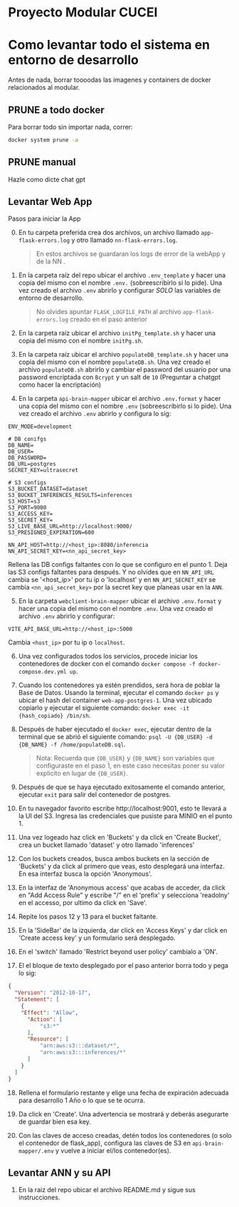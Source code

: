 # Proyecto Modular CUCEI

# Como levantar todo el sistema en entorno de desarrollo
Antes de nada, borrar toooodas las imagenes y containers de docker relacionados al modular.

## PRUNE a todo docker
Para borrar todo sin importar nada, correr: 
```sh
docker system prune -a
```

## PRUNE manual
Hazle como dicte chat gpt

## Levantar Web App
Pasos para iniciar la App

0. En tu carpeta preferida crea dos archivos, un archivo llamado `app-flask-errors.log` y otro llamado `nn-flask-errors.log`.
    > En estos archivos se guardaran los logs de error de la webApp y de la NN .

1. En la carpeta raíz del repo ubicar el archivo `.env_template` y hacer una copia del mismo con el nombre `.env.` (sobreescribirlo si lo pide). Una vez creado el archivo `.env` abrirlo y configurar *SOLO* las variables de entorno de desarrollo.
    > No olvides apuntar `FLASK_LOGFILE_PATH` al archivo `app-flask-errors.log` creado en el paso anterior

2. En la carpeta raíz ubicar el archivo `initPg_template.sh` y hacer una copia del mismo con el nombre `initPg.sh`.

3. En la carpeta raíz ubicar el archivo `populateDB_template.sh` y hacer una copia del mismo con el nombre `populateDB.sh`. Una vez creado el archivo `populateDB.sh` abrirlo y cambiar el password del usuario por una password encriptada con `Bcrypt` y un salt de `10` (Preguntar a chatgpt como hacer la encriptación)

4. En la carpeta `api-brain-mapper` ubicar el archivo `.env.format` y hacer una copia del mismo con el nombre `.env` (sobreescribirlo si lo pide). Una vez creado el archivo `.env` abrirlo y configura lo sig:
```env
ENV_MODE=development

# DB conifgs
DB_NAME=
DB_USER=
DB_PASSWORD=
DB_URL=postgres
SECRET_KEY=ultrasecret

# S3 configs
S3_BUCKET_DATASET=dataset
S3_BUCKET_INFERENCES_RESULTS=inferences
S3_HOST=s3
S3_PORT=9000
S3_ACCESS_KEY=
S3_SECRET_KEY=
S3_LIVE_BASE_URL=http://localhost:9000/
S3_PRESIGNED_EXPIRATION=600

NN_API_HOST=http://<host_ip>:8080/inferencia
NN_API_SECRET_KEY=<nn_api_secret_key>
``` 

Rellena las DB configs faltantes con lo que se configuro en el punto 1. Deja las S3 configs faltantes para después. Y no olvides que en `NN_API_URL` cambia se '<host_ip>' por tu ip o 'localhost' y en `NN_API_SECRET_KEY` se cambia `<nn_api_secret_key>` por la secret key que planeas usar en la `ANN`.

5. En la carpeta `webclient-brain-mapper` ubicar el archivo `.env.format` y hacer una copia del mismo con el nombre `.env`. Una vez creado el archivo `.env` abrirlo y configurar:
```env
VITE_API_BASE_URL=http://<host_ip>:5000
```
Cambia `<host_ip>` por tu ip o `localhost`.


6. Una vez configurados todos los servicios, procede iniciar los contenedores de docker con el comando `docker compose -f docker-compose.dev.yml up`.

7. Cuando los contenedores ya estén prendidos, será hora de poblar la Base de Datos. Usando la terminal, ejecutar el comando `docker ps` y ubicar el hash del container `web-app-postgres-1`. Una vez ubicado copiarlo y ejecutar el siguiente comando: `docker exec -it {hash_copiado} /bin/sh`.

8. Después de haber ejecutado el `docker exec`, ejecutar dentro de la terminal que se abrió el siguiente comando: `psql -U {DB_USER} -d {DB_NAME} -f /home/populateDB.sql`.
    > Nota: Recuerda que `{DB_USER}` y `{DB_NAME}` son variables que configuraste en el paso 1, en este caso necesitas poner su valor explicito en lugar de `{DB_USER}`.

9. Después de que se haya ejecutado exitosamente el comando anterior, ejecutar `exit` para salir del contenedor de postgres.

10. En tu navegador favorito escribe http://localhost:9001, esto te llevará a la UI del S3. Ingresa las credenciales que pusiste para MINIO en el punto 1.

11. Una vez logeado haz click en 'Buckets' y da click en 'Create Bucket', crea un bucket llamado 'dataset' y otro llamado 'inferences'

12. Con los buckets creados, busca ambos buckets en la sección de 'Buckets' y da click al primero que veas, esto desplegará una interfaz. En esa interfaz busca la opción 'Anonymous'.

13. En la interfaz de 'Anonymous access' que acabas de acceder, da click en "Add Access Rule" y escribe "/" en el 'prefix' y selecciona 'readolny' en el accesso, por ultimo da click en 'Save'.

14. Repite los pasos 12 y 13 para el bucket faltante.

15. En la 'SideBar' de la izquierda, dar click en 'Access Keys' y dar click en 'Create access key' y un formulario será desplegado.

16. En el 'switch' llamado 'Restrict beyond user policy' cambialo a 'ON'.

17. El el bloque de texto desplegado por el paso anterior borra todo y pega lo sig:

```json
{
  "Version": "2012-10-17",
  "Statement": [
    {
    "Effect": "Allow",
      "Action": [
          "s3:*"
      ],
      "Resource": [
          "arn:aws:s3:::dataset/*",
          "arn:aws:s3:::inferences/*"
      ]
    }
  ]
}
```

18. Rellena el formulario restante y elige una fecha de expiración adecuada para desarrollo 1 Año o lo que se te ocurra.

19. Da click en 'Create'. Una advertencia se mostrará y deberás asegurarte de guardar bien esa key.

20. Con las claves de acceso creadas, detén todos los contenedores (o solo el contenedor de flask_app), configura las claves de S3 en `api-brain-mapper/.env` y vuelve a iniciar el/los contenedor(es).


## Levantar ANN y su API
1. En la raiz del repo ubicar el archivo README.md y sigue sus instrucciones.